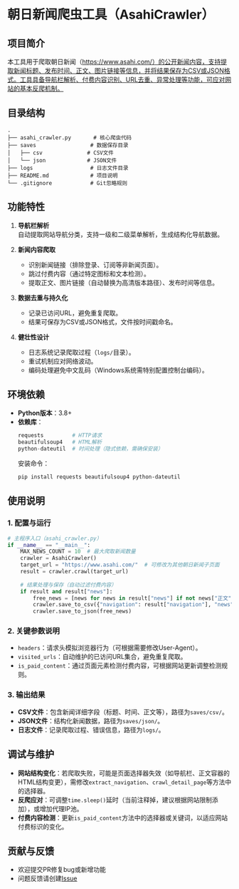 
# 朝日新闻爬虫工具（AsahiCrawler）

## 项目简介
本工具用于爬取朝日新闻（https://www.asahi.com/）的公开新闻内容，支持提取新闻标题、发布时间、正文、图片链接等信息，并将结果保存为CSV或JSON格式。工具具备导航栏解析、付费内容识别、URL去重、异常处理等功能，可应对网站的基本反爬机制。


## 目录结构
```
.
├── asahi_crawler.py       # 核心爬虫代码
├── saves                 # 数据保存目录
│   ├── csv              # CSV文件
│   └── json             # JSON文件
├── logs                  # 日志文件目录
├── README.md             # 项目说明
└── .gitignore            # Git忽略规则
```


## 功能特性
1. **导航栏解析**  
   自动提取网站导航分类，支持一级和二级菜单解析，生成结构化导航数据。

2. **新闻内容爬取**  
   - 识别新闻链接（排除登录、订阅等非新闻页面）。  
   - 跳过付费内容（通过特定图标和文本检测）。  
   - 提取正文、图片链接（自动替换为高清版本路径）、发布时间等信息。  

3. **数据去重与持久化**  
   - 记录已访问URL，避免重复爬取。  
   - 结果可保存为CSV或JSON格式，文件按时间戳命名。  

4. **健壮性设计**  
   - 日志系统记录爬取过程（`logs/`目录）。  
   - 重试机制应对网络波动。  
   - 编码处理避免中文乱码（Windows系统需特别配置控制台编码）。  


## 环境依赖
- **Python版本**：3.8+  
- **依赖库**：  
  ```python
  requests         # HTTP请求
  beautifulsoup4   # HTML解析
  python-dateutil  # 时间处理（隐式依赖，需确保安装）
  ```  
  安装命令：  
  ```bash
  pip install requests beautifulsoup4 python-dateutil
  ```


## 使用说明
### 1. 配置与运行
```python
# 主程序入口（asahi_crawler.py）
if __name__ == "__main__":
    MAX_NEWS_COUNT = 10  # 最大爬取新闻数量
    crawler = AsahiCrawler()
    target_url = "https://www.asahi.com/"  # 可修改为其他朝日新闻子页面
    result = crawler.crawl(target_url)
    
    # 结果处理与保存（自动过滤付费内容）
    if result and result["news"]:
        free_news = [news for news in result["news"] if not news["正文"].startswith("[付费内容")]
        crawler.save_to_csv({"navigation": result["navigation"], "news": free_news})
        crawler.save_to_json(free_news)
```

### 2. 关键参数说明
- `headers`：请求头模拟浏览器行为（可根据需要修改User-Agent）。  
- `visited_urls`：自动维护的已访问URL集合，避免重复爬取。  
- `is_paid_content`：通过页面元素检测付费内容，可根据网站更新调整检测规则。  

### 3. 输出结果
- **CSV文件**：包含新闻详细字段（标题、时间、正文等），路径为`saves/csv/`。  
- **JSON文件**：结构化新闻数据，路径为`saves/json/`。  
- **日志文件**：记录爬取过程、错误信息，路径为`logs/`。  


## 调试与维护
- **网站结构变化**：若爬取失败，可能是页面选择器失效（如导航栏、正文容器的HTML结构变更），需修改`extract_navigation`、`crawl_detail_page`等方法中的选择器。  
- **反爬应对**：可调整`time.sleep()`延时（当前注释掉，建议根据网站限制添加），或增加代理IP池。  
- **付费内容检测**：更新`is_paid_content`方法中的选择器或关键词，以适应网站付费标识的变化。  


## 贡献与反馈
- 欢迎提交PR修复bug或新增功能  
- 问题反馈请创建[Issue](https://github.com/wangyuze18/newscraper/issues)  

